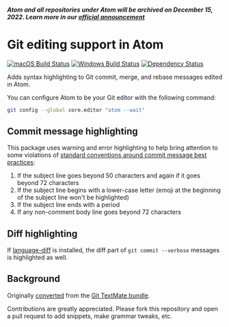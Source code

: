 ##### Atom and all repositories under Atom will be archived on December 15, 2022. Learn more in our [official announcement](https://github.blog/2022-06-08-sunsetting-atom/)
 # Git editing support in Atom
[![macOS Build Status](https://travis-ci.org/atom/language-git.svg?branch=master)](https://travis-ci.org/atom/language-git)
[![Windows Build Status](https://ci.appveyor.com/api/projects/status/481319gyrr1feo8b/branch/master?svg=true)](https://ci.appveyor.com/project/Atom/language-git/branch/master)
[![Dependency Status](https://david-dm.org/atom/language-git.svg)](https://david-dm.org/atom/language-git)

Adds syntax highlighting to Git commit, merge, and rebase messages edited in Atom.

You can configure Atom to be your Git editor with the following command:

```sh
git config --global core.editor "atom --wait"
```

## Commit message highlighting

This package uses warning and error highlighting to help bring attention to some violations of [standard conventions around commit message best practices](http://chris.beams.io/posts/git-commit/#seven-rules):

1. If the subject line goes beyond 50 characters and again if it goes beyond 72 characters
1. If the subject line begins with a lower-case letter (emoji at the beginning of the subject line won't be highlighted)
1. If the subject line ends with a period
1. If any non-comment body line goes beyond 72 characters

## Diff highlighting

If [language-diff](https://atom.io/packages/language-diff) is installed, the
diff part of `git commit --verbose` messages is highlighted as well.

## Background

Originally [converted](http://flight-manual.atom.io/hacking-atom/sections/converting-from-textmate) from the [Git TextMate bundle](https://github.com/textmate/git.tmbundle).

Contributions are greatly appreciated. Please fork this repository and open a pull request to add snippets, make grammar tweaks, etc.
